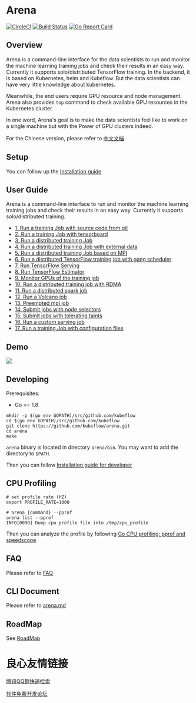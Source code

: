 # Arena

[![CircleCI](https://circleci.com/gh/kubeflow/arena.svg?style=svg)](https://circleci.com/gh/kubeflow/arena)
[![Build Status](https://travis-ci.org/kubeflow/arena.svg?branch=master)](https://travis-ci.org/kubeflow/arena) 
[![Go Report Card](https://goreportcard.com/badge/github.com/kubeflow/arena)](https://goreportcard.com/report/github.com/kubeflow/arena)


## Overview

Arena is a command-line interface for the data scientists to run and monitor the machine learning training jobs and check their results in an easy way. Currently it supports solo/distributed TensorFlow training. In the backend, it is based on Kubernetes, helm and Kubeflow. But the data scientists can have very little knowledge about kubernetes.

Meanwhile, the end users require GPU resource and node management. Arena also provides `top` command to check available GPU resources in the Kubernetes cluster.

In one word, Arena's goal is to make the data scientists feel like to work on a single machine but with the Power of GPU clusters indeed.

For the Chinese version, please refer to [中文文档](README_cn.md)

## Setup

You can follow up the [Installation guide](docs/installation/INSTALL_FROM_BINARY.md)

## User Guide

Arena is a command-line interface to run and monitor the machine learning training jobs and check their results in an easy way. Currently it supports solo/distributed training.

- [1. Run a training Job with source code from git](docs/userguide/1-tfjob-standalone.md)
- [2. Run a training Job with tensorboard](docs/userguide/2-tfjob-tensorboard.md)
- [3. Run a distributed training Job](docs/userguide/3-tfjob-distributed.md)
- [4. Run a distributed training Job with external data](docs/userguide/4-tfjob-distributed-data.md)
- [5. Run a distributed training Job based on MPI](docs/userguide/5-mpijob-distributed.md)
- [6. Run a distributed TensorFlow training job with gang scheduler](docs/userguide/6-tfjob-gangschd.md)
- [7. Run TensorFlow Serving](docs/userguide/7-tf-serving.md)
- [8. Run TensorFlow Estimator](docs/userguide/8-tfjob-estimator.md)
- [9. Monitor GPUs of the training job ](docs/userguide/9-top-job-gpu-metric.md)
- [10. Run a distributed training job with RDMA](docs/userguide/10-rdma-integration.md)
- [11. Run a distributed spark job](docs/userguide/11-sparkjob-distributed.md)
- [12. Run a Volcano job](docs/userguide/12-volcanojob.md)
- [13. Preempted mpi job](docs/userguide/13-preempted-mpijob.md)
- [14. Submit jobs with node selectors](docs/userguide/14-submit-with-node-selector.md)
- [15. Submit jobs with tolerating taints](docs/userguide/14-submit-with-node-toleration.md)
- [16. Run a custom serving job](docs/userguide/15-custom-serving-sample.md)
- [17. Run a training Job with configuration files](docs/userguide/16-assign-config-file.md)

## Demo

[![](demo.jpg)](http://cloud.video.taobao.com/play/u/2987821887/p/1/e/6/t/1/50210690772.mp4)


## Developing

Prerequisites:

- Go >= 1.8

```
mkdir -p $(go env GOPATH)/src/github.com/kubeflow
cd $(go env GOPATH)/src/github.com/kubeflow
git clone https://github.com/kubeflow/arena.git
cd arena
make
```

`arena` binary is located in directory `arena/bin`. You may want to add the directory to `$PATH`.

Then you can follow [Installation guide for developer](docs/installation/INSTALL_FROM_SOURCE.md)

## CPU Profiling

```
# set profile rate (HZ)
export PROFILE_RATE=1000

# arena {command} --pprof
arena list --pprof
INFO[0000] Dump cpu profile file into /tmp/cpu_profile
```

Then you can analyze the profile by following [Go CPU profiling: pprof and speedscope](https://coder.today/go-profiling-pprof-and-speedscope-b05b812cc429)



## FAQ

Please refer to [FAQ](FAQ.md)

## CLI Document

Please refer to [arena.md](docs/cli/arena.md)

## RoadMap

See [RoadMap](ROADMAP.md)


 # 良心友情链接

[腾讯QQ群快速检索](http://u.720life.cn/s/8cf73f7c)

[软件免费开发论坛](http://u.720life.cn/s/bbb01dc0)